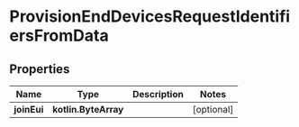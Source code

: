 
# ProvisionEndDevicesRequestIdentifiersFromData

## Properties
Name | Type | Description | Notes
------------ | ------------- | ------------- | -------------
**joinEui** | **kotlin.ByteArray** |  |  [optional]



